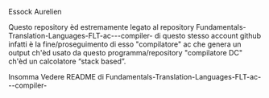Essock Aurelien 

Questo repository èd estremamente legato al repository  Fundamentals-Translation-Languages-FLT-ac---compiler- di questo stesso account github infatti è la fine/proseguimento di esso "compilatore" ac che genera un output ch'èd usato da questo programma/repository "compilatore DC" ch'èd un calcolatore  “stack based”.

Insomma Vedere README di Fundamentals-Translation-Languages-FLT-ac---compiler-
